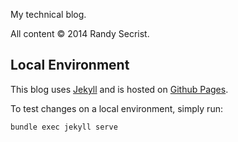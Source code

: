 My technical blog.

All content &copy; 2014 Randy Secrist.

## Local Environment

This blog uses [Jekyll](http://jekyllrb.com) and is hosted on [Github Pages](http://github.com/pages).

To test changes on a local environment, simply run:

```bash
bundle exec jekyll serve
```
